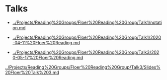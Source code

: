 # Talks

- [../Projects/Reading%20Groups/Floer%20Reading%20Group/Talk1/notation.md](../Projects/Reading%20Groups/Floer%20Reading%20Group/Talk1/notation.md)

- [../Projects/Reading%20Groups/Floer%20Reading%20Group/Talk1/2020-04-11%20Floer%20Reading.md](../Projects/Reading%20Groups/Floer%20Reading%20Group/Talk1/2020-04-11%20Floer%20Reading.md)

- [../Projects/Reading%20Groups/Floer%20Reading%20Group/Talk3/2020-05-17%20Floer%20Reading.md](../Projects/Reading%20Groups/Floer%20Reading%20Group/Talk3/2020-05-17%20Floer%20Reading.md)

[../Projects/Reading%20Groups/Floer%20Reading%20Group/Talk3/Slides%20Floer%20Talk%203.md](../Projects/Reading%20Groups/Floer%20Reading%20Group/Talk3/Slides%20Floer%20Talk%203.md)
